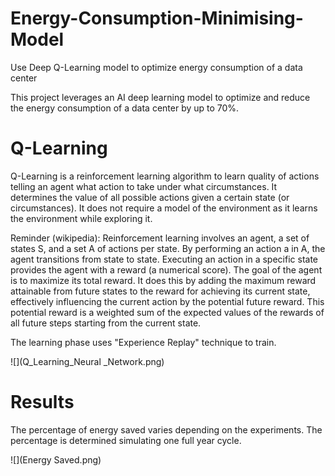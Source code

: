 # Energy-Consumption-Minimising-Model
Use Deep Q-Learning model to optimize energy consumption of a data center

This project leverages an AI deep learning model to optimize and reduce the energy consumption of a data center by up to 70%.

# Q-Learning
Q-Learning is a reinforcement learning algorithm to learn quality of actions telling an agent what action to take under what circumstances. It determines the value of all possible actions given a certain state (or circumstances). It does not require a model of the environment as it learns the environment while exploring it.   

Reminder (wikipedia): Reinforcement learning involves an agent, a set of states S, and a set A of actions per state. By performing an action a in A, the agent transitions from state to state. Executing an action in a specific state provides the agent with a reward (a numerical score). The goal of the agent is to maximize its total reward. It does this by adding the maximum reward attainable from future states to the reward for achieving its current state, effectively influencing the current action by the potential future reward. This potential reward is a weighted sum of the expected values of the rewards of all future steps starting from the current state.

The learning phase uses "Experience Replay" technique to train.

![](Q_Learning_Neural _Network.png)

# Results

The percentage of energy saved varies depending on the experiments. The percentage is determined simulating one full year cycle.

![](Energy Saved.png)
